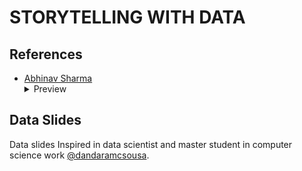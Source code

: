 # STORYTELLING WITH DATA

## References
- [Abhinav Sharma](https://github.com/ABSphreak)
  <details>
    <summary>Preview</summary>
    <img src="references/ABSphreak.png">
  </details>

## Data Slides
Data slides Inspired in data scientist and master student in computer science work [@dandaramcsousa](https://github.com/dandaramcsousa).
